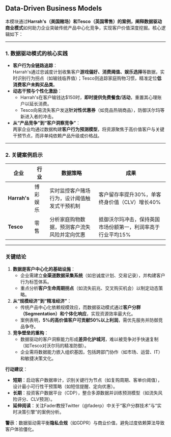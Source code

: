 ## Data-Driven Business Models

本模块通过**Harrah's（美国赌场）**和**Tesco（英国零售）**的案例，阐释**数据驱动商业模式**如何助力企业突破传统产品中心化竞争，实现客户价值深度挖掘。核心逻辑如下：

---

### **1. 数据驱动模式的核心实践**
- **客户行为全链路追踪**：  
  Harrah's通过忠诚度计划收集客户**游戏偏好、消费阈值、娱乐选择**等数据，实时识别行为拐点（如输钱临界值）；Tesco则追踪家庭购物习惯，精准定位**低消费客户未购买品类**。
- **动态干预与个性化激励**：  
  - Harrah's在客户输钱达$150时，**即时提供免费餐食/活动**，重置其心理账户以延长消费。  
  - Tesco向易流失客户发送**针对性优惠券**（如竞品热销商品），防御沃尔玛等新进入者的冲击。
- **从“产品竞争”到“客户洞察竞争”**：  
  两家企业均通过数据构建**客户行为预测模型**，将资源聚焦于高价值客户与关键干预节点，而非单纯依赖产品升级或价格战。

---

### **2. 关键案例启示**
| **企业**   | **行业**   | **数据策略**                                                                 | **成果**                                                                 |
|------------|------------|-----------------------------------------------------------------------------|--------------------------------------------------------------------------|
| **Harrah's** | 博彩娱乐   | 实时监控客户赌场行为，设计阈值触发式干预机制                                      | 客户留存率提升30%，单客终身价值（CLV）增长40%                             |
| **Tesco**    | 零售       | 分析家庭购物数据，预测客户流失风险并定向优惠                                      | 抵御沃尔玛冲击，保持英国市场份额第一，利润率高于行业平均15%                |

---

### **关键结论**
1. **数据是客户中心化的基础设施**：  
   - 企业需建立**全渠道数据采集系统**（如忠诚度计划、交易记录），并构建客户行为标签体系。  
   - 重点分析**客户生命周期拐点**（如流失前兆、交叉购买机会）以制定动态策略。  
2. **从“规模经济”到“精准经济”**：  
   - 传统产品中心化依赖规模效应，而数据驱动模式通过**客户分群（Segmentation）**和**个体化响应**，实现资源效率最大化。  
   - 案例表明，**5%的高价值客户可贡献50%以上利润**，需优先服务并防御竞品争夺。  
3. **竞争壁垒的重构**：  
   - 数据驱动的客户洞察能力形成**差异化护城河**，难以被竞争对手快速复制（如Tesco对沃尔玛的精准防御）。  
   - 企业需将数据能力嵌入组织基因，包括跨部门协作（如市场、运营、IT）和敏捷决策文化。  

**行动建议**：  
- **短期**：启动客户数据审计，识别关键行为节点（如复购周期、客单价阈值），设计最小可行性干预策略（如短信提醒、定向优惠）。  
- **长期**：投资客户数据平台（CDP），整合多源数据并训练预测模型（如流失风险评分、CLV预测）。  
- **延伸阅读**：关注Fader教授Twitter（@faderp）中关于“客户分群技术”与“实时决策引擎”的案例分析。  

**警示**：数据驱动需平衡**隐私合规**（如GDPR）与商业价值，避免过度依赖算法导致客户体验僵化。